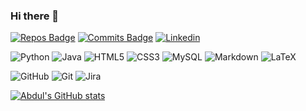 ### Hi there 👋


[![Repos Badge](https://badges.pufler.dev/repos/Halirua)](https://badges.pufler.dev) 
[![Commits Badge](https://badges.pufler.dev/commits/monthly/Halirua)](https://badges.pufler.dev) 
[![Linkedin](https://img.shields.io/badge/social-linkedin-blue?style=flat&logo=linkedin)](https://linkedin.com/in/halirua)

![Python](https://img.shields.io/badge/python-000000?style=for-the-badge&logo=python&logoColor=#0c1014) 
![Java](https://img.shields.io/badge/java-000000?style=for-the-badge&logo=java&logoColor=orange) 
![HTML5](https://img.shields.io/badge/html5-000000?style=for-the-badge&logo=html5&logoColor=#0c1014) 
![CSS3](https://img.shields.io/badge/css3-000000?style=for-the-badge&logo=css3&logoColor=#0c1014) 
![MySQL](https://img.shields.io/badge/mysql-000000?style=for-the-badge&logo=mysql&logoColor=FFFFFF) 
![Markdown](https://img.shields.io/badge/markdown-000000?style=for-the-badge&logo=markdown&logoColor=#0c1014) 
![LaTeX](https://img.shields.io/badge/latex-000000?style=for-the-badge&logo=latex&logoColor=#0c1014)

![GitHub](https://img.shields.io/badge/github-000000?style=for-the-badge&logo=github&logoColor=#0c1014) 
![Git](https://img.shields.io/badge/git-000000?style=for-the-badge&logo=git&logoColor=#0c1014) 
![Jira](https://img.shields.io/badge/jira-000000?style=for-the-badge&logo=jira&logoColor=#0c1014) 



[![Abdul's GitHub stats](https://github-readme-stats.vercel.app/api?username=Halirua&theme=gotham&)](https://github.com/anuraghazra/github-readme-stats)



<!--
**


Here are some ideas to get you started:

- 🔭 I’m currently working on CS50
- 🌱 I’m currently learning ... Python
- 👯 I’m looking to collaborate on 
- 🤔 I’m looking for help with ...
- 💬 Ask me about ...
- 📫 How to reach me: ...
- 😄 Pronouns: ...
- ⚡ Fun fact: ...
-->
